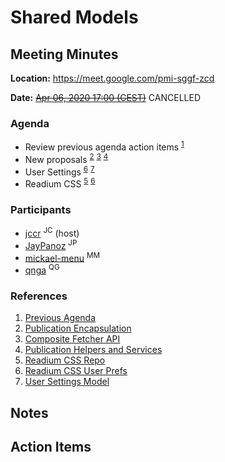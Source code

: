 # Shared Models

## Meeting Minutes

**Location:** https://meet.google.com/pmi-sggf-zcd

**Date:** ~~[Apr 06, 2020 17:00 (CEST)](https://time.is/compare/1700_6_Apr_2020_in_Paris)~~ CANCELLED

### Agenda

- Review previous agenda action items <sup>[1](#r1)</sup>
- New proposals <sup>[2](#r2)</sup> <sup>[3](#r3)</sup> <sup>[4](#r4)</sup>
- User Settings <sup>[6](#r6)</sup> <sup>[7](#r7)</sup>
- Readium CSS <sup>[5](#r5)</sup> <sup>[6](#r6)</sup>

### Participants

- [jccr](https://github.com/jccr) <sup>JC</sup> (host)
- [JayPanoz](https://github.com/JayPanoz) <sup>JP</sup>
- [mickael-menu](https://github.com/mickael-menu) <sup>MM</sup>
- [qnga](https://github.com/qnga) <sup>QG</sup>

### References

1. <a name="r1"></a>[Previous Agenda](./2020-03-30.md)
2. <a name="r2"></a>[Publication Encapsulation](https://github.com/mickael-menu/architecture/blob/proposal/publication-encapsulation/proposals/000-publication-encapsulation.md)
3. <a name="r3"></a>[Composite Fetcher API](https://github.com/mickael-menu/architecture/blob/proposal/composite-fetcher-api/proposals/000-composite-fetcher-api.md)
4. <a name="r4"></a>[Publication Helpers and Services](https://github.com/mickael-menu/architecture/blob/proposal/publication-helpers-services/proposals/000-publication-helpers-services.md)
5. <a name="r5"></a>[Readium CSS Repo](https://github.com/readium/readium-css)
6. <a name="r6"></a>[Readium CSS User Prefs](https://readium.org/readium-css/docs/CSS12-user_prefs.html)
7. <a name="r7"></a>[User Settings Model](https://github.com/readium/architecture/tree/master/models/user-settings)

## Notes

## Action Items

